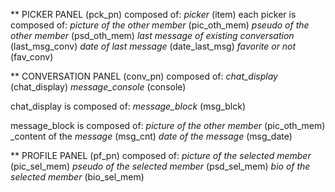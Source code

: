 
** PICKER PANEL (pck_pn)
composed of:
_picker_ (item)
each picker is composed of:
_picture of the other member_ (pic_oth_mem)
_pseudo of the other member_ (psd_oth_mem)
_last message of existing conversation_ (last_msg_conv)
_date of last message_ (date_last_msg)
_favorite or not_ (fav_conv)


** CONVERSATION PANEL (conv_pn)
composed of:
_chat_display_ (chat_display)
_message_console_ (console)

chat_display is composed of:
_message_block_ (msg_blck)

message_block is composed of:
_picture of the other member_ (pic_oth_mem)
_content of the _message_ (msg_cnt)
_date of the message_ (msg_date)


** PROFILE PANEL (pf_pn)
composed of:
_picture of the selected member_ (pic_sel_mem)
_pseudo of the selected member_ (psd_sel_mem)
_bio of the selected member_ (bio_sel_mem)
